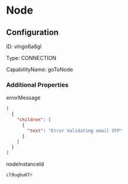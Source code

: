 # Node
## Configuration
ID:  vlngo6a8gl

Type: CONNECTION 

CapabilityName: goToNode






### Additional Properties
errorMessage
```json 
[
  {
    "children": [
      {
        "text": "Error Validating email OTP"
      }
    ]
  }
]
```


nodeInstanceId
```string 
cl9ugbu07r
```




